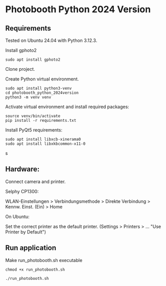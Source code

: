 # Photobooth Python 2024 Version

## Requirements

Tested on Ubuntu 24.04 with Python 3.12.3.

Install gphoto2

```
sudo apt install gphoto2
```

Clone project.

Create Python virtual environment.

```
sudo apt install python3-venv
cd photobooth_python_2024version
python3 -m venv venv
```

Activate virtual environment and install required packages:

```
source venv/bin/activate
pip install -r requirements.txt
```

Install PyQt5 requirements:

```
sudo apt install libxcb-xinerama0
sudo apt install libxkbcommon-x11-0
```
s
## Hardware:

Connect camera and printer.

Selphy CP1300:

WLAN-Einstellungen > Verbindungsmethode > Direkte Verbindung > Kennw. Einst. (Ein) > Home

On Ubuntu:

Set the correct printer as the default printer. (Settings > Printers > ... "Use Printer by Default")

## Run application

Make run_photobooth.sh executable
```
chmod +x run_photobooth.sh
```

```
./run_photobooth.sh
```